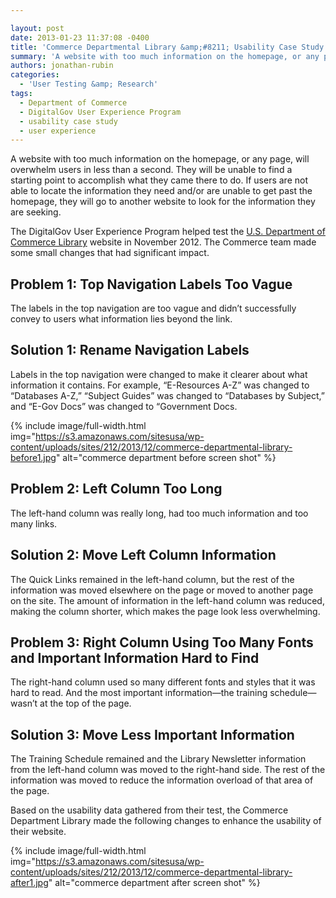 ```yaml
---

layout: post
date: 2013-01-23 11:37:08 -0400
title: 'Commerce Departmental Library &amp;#8211; Usability Case Study'
summary: 'A website with too much information on the homepage, or any page, will overwhelm users in less than a second. They will be unable to find a starting point to accomplish what they came there to do. If users are not able to locate the information they need and/or are unable to get past the'
authors: jonathan-rubin
categories:
  - 'User Testing &amp; Research'
tags:
  - Department of Commerce
  - DigitalGov User Experience Program
  - usability case study
  - user experience
---
```


A website with too much information on the homepage, or any page, will overwhelm users in less than a second. They will be unable to find a starting point to accomplish what they came there to do. If users are not able to locate the information they need and/or are unable to get past the homepage, they will go to another website to look for the information they are seeking.

The DigitalGov User Experience Program helped test the [U.S. Department of Commerce Library](http://library.doc.gov/client/default) website in November 2012. The Commerce team made some small changes that had significant impact.

## Problem 1: Top Navigation Labels Too Vague

The labels in the top navigation are too vague and didn&#8217;t successfully convey to users what information lies beyond the link.

## Solution 1: Rename Navigation Labels

Labels in the top navigation were changed to make it clearer about what information it contains. For example, &#8220;E-Resources A-Z&#8221; was changed to &#8220;Databases A-Z,&#8221; &#8220;Subject Guides&#8221; was changed to &#8220;Databases by Subject,&#8221; and &#8220;E-Gov Docs&#8221; was changed to &#8220;Government Docs.

{% include image/full-width.html img="https://s3.amazonaws.com/sitesusa/wp-content/uploads/sites/212/2013/12/commerce-departmental-library-before1.jpg" alt="commerce department before screen shot" %}


## Problem 2: Left Column Too Long

The left-hand column was really long, had too much information and too many links.

## Solution 2: Move Left Column Information

The Quick Links remained in the left-hand column, but the rest of the information was moved elsewhere on the page or moved to another page on the site. The amount of information in the left-hand column was reduced, making the column shorter, which makes the page look less overwhelming.

## Problem 3: Right Column Using Too Many Fonts and Important Information Hard to Find

The right-hand column used so many different fonts and styles that it was hard to read. And the most important information—the training schedule—wasn&#8217;t at the top of the page.

## Solution 3: Move Less Important Information

The Training Schedule remained and the Library Newsletter information from the left-hand column was moved to the right-hand side. The rest of the information was moved to reduce the information overload of that area of the page.

Based on the usability data gathered from their test, the Commerce Department Library made the following changes to enhance the usability of their website.

{% include image/full-width.html img="https://s3.amazonaws.com/sitesusa/wp-content/uploads/sites/212/2013/12/commerce-departmental-library-after1.jpg" alt="commerce department after screen shot" %}


​